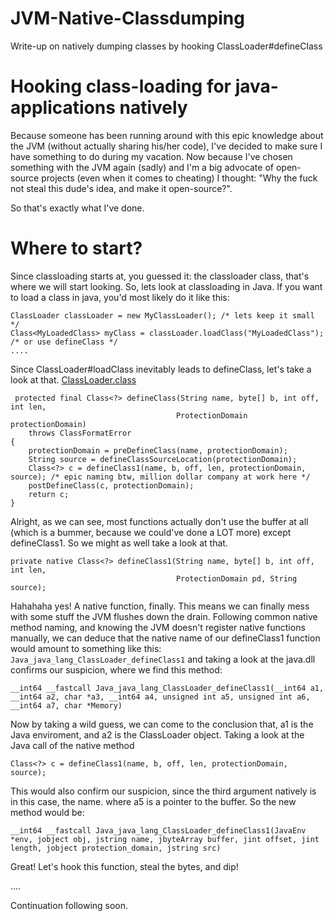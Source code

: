 # JVM-Native-Classdumping
Write-up on natively dumping classes by hooking ClassLoader#defineClass

# Hooking class-loading for java-applications natively

Because someone has been running around with this epic knowledge about the JVM (without actually sharing his/her code), I've decided to make sure I have something to do during my vacation. Now because I've chosen something with the JVM again (sadly) and I'm a big advocate of open-source projects (even when it comes to cheating) I thought: "Why the fuck not steal this dude's idea, and make it open-source?".

So that's exactly what I've done.

# Where to start?

Since classloading starts at, you guessed it: the classloader class, that's where we will start looking. So, lets look at classloading in Java. If you want to load a class in java, you'd most likely do it like this:

    ClassLoader classLoader = new MyClassLoader(); /* lets keep it small */
    Class<MyLoadedClass> myClass = classLoader.loadClass("MyLoadedClass"); /* or use defineClass */
    ....

Since ClassLoader#loadClass inevitably leads to defineClass, let's take a look at that. [ClassLoader.class](http://hg.openjdk.java.net/jdk8/jdk8/jdk/file/687fd7c7986d/src/share/classes/java/lang/ClassLoader.java)

     protected final Class<?> defineClass(String name, byte[] b, int off, int len,
                                         ProtectionDomain protectionDomain)
        throws ClassFormatError
    {
        protectionDomain = preDefineClass(name, protectionDomain);
        String source = defineClassSourceLocation(protectionDomain);
        Class<?> c = defineClass1(name, b, off, len, protectionDomain, source); /* epic naming btw, million dollar company at work here */
        postDefineClass(c, protectionDomain);
        return c;
    }

Alright, as we can see, most functions actually don't use the buffer at all (which is a bummer, because we could've done a LOT more) except defineClass1.
So we might as well take a look at that.

    private native Class<?> defineClass1(String name, byte[] b, int off, int len,
                                         ProtectionDomain pd, String source);

Hahahaha yes! A native function, finally. This means we can finally mess with some stuff the JVM flushes down the drain. Following common native method naming, and knowing the JVM doesn't register native functions manually, we can deduce that the native name of our defineClass1 function would amount to something like this: `Java_java_lang_ClassLoader_defineClass1` and taking a look at the java.dll confirms our suspicion, where we find this method:

    __int64 __fastcall Java_java_lang_ClassLoader_defineClass1(__int64 a1, __int64 a2, char *a3, __int64 a4, unsigned int a5, unsigned int a6, __int64 a7, char *Memory)

Now by taking a wild guess, we can come to the conclusion that, a1 is the Java enviroment, and a2 is the ClassLoader object.
Taking a look at the Java call of the native method

    Class<?> c = defineClass1(name, b, off, len, protectionDomain, source);

This would also confirm our suspicion, since the third argument natively is in this case, the name. where a5 is a pointer to the buffer. So the new method would be:

    __int64 __fastcall Java_java_lang_ClassLoader_defineClass1(JavaEnv *env, jobject obj, jstring name, jbyteArray buffer, jint offset, jint length, jobject protection_domain, jstring src)

Great! Let's hook this function, steal the bytes, and dip!

....

Continuation following soon.
